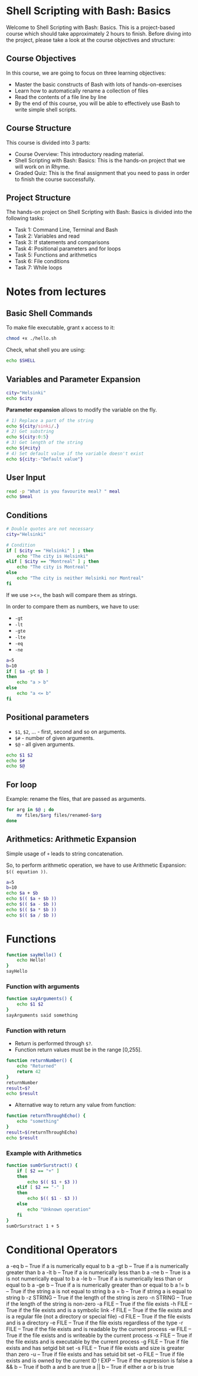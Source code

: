 # Shell Scripting with Bash: Basics

Welcome to Shell Scripting with Bash: Basics. This is a project-based course which should take approximately 2 hours to finish. Before diving into the project, please take a look at the course objectives and structure:

## Course Objectives

In this course, we are going to focus on three learning objectives:
- Master the basic constructs of Bash with lots of hands-on-exercises
- Learn how to automatically rename a collection of files
- Read the contents of a file line by line
- By the end of this course, you will be able to effectively use Bash to write simple shell scripts.

## Course Structure

This course is divided into 3 parts:
- Course Overview: This introductory reading material.
- Shell Scripting with Bash: Basics: This is the hands-on project that we will work on in Rhyme.
- Graded Quiz: This is the final assignment that you need to pass in order to finish the course successfully.

## Project Structure

The hands-on project on Shell Scripting with Bash: Basics is divided into the following tasks:
- Task 1: Command Line, Terminal and Bash
- Task 2: Variables and read
- Task 3: If statements and comparisons
- Task 4: Positional parameters and for loops
- Task 5: Functions and arithmetics
- Task 6: File conditions
- Task 7: While loops


# Notes from lectures

## Basic Shell Commands

To make file executable, grant x access to it:

```sh
chmod +x ./hello.sh
```

Check, what shell you are using:

```sh
echo $SHELL
```

## Variables and Parameter Expansion

```sh
city="Helsinki"
echo $city
```

**Parameter expansion** allows to modify the variable on the fly.

```sh
# 1) Replace a part of the string
echo ${city/sinki/.}
# 2) Get substring
echo ${city:0:5}
# 3) Get length of the string
echo ${#city}
# 4) Set default value if the variable doesn't exist
echo ${city:-"Default value"}
```

## User Input

```sh
read -p "What is you favourite meal? " meal
echo $meal
```


## Conditions

```sh
# Double quotes are not necessary
city="Helsinki"

# Condition
if [ $city == "Helsinki" ] ; then
    echo "The city is Helsinki"
elif [ $city == "Montreal" ] ; then
    echo "The city is Montreal"
else
    echo "The city is neither Helsinki nor Montreal"
fi
```

If we use ><=, the bash will compare them as strings.

In order to compare them as numbers, we have to use:
* `-gt`
* `-lt`
* `-gte`
* `-lte`
* `-eq`
* `-ne`

```sh
a=5
b=10
if [ $a -gt $b ]
then
    echo "a > b"
else
    echo "a <= b"
fi
```


## Positional parameters

- `$1`, `$2`, ... - first, second and so on arguments.
- `$#` - number of given arguments.
- `$@` - all given arguments.

```sh
echo $1 $2
echo $#
echo $@
```


## For loop

Example: rename the files, that are passed as arguments.

```sh
for arg in $@ ; do
    mv files/$arg files/renamed-$arg
done
```

## Arithmetics: Arithmetic Expansion

Simple usage of `+` leads to string concatenation.

So, to perform arithmetic operation, we have to use Arithmetic Expansion: `$(( equation ))`.

```sh
a=5
b=10
echo $a + $b
echo $(( $a + $b ))
echo $(( $a - $b ))
echo $(( $a * $b ))
echo $(( $a / $b ))
```


# Functions

```sh
function sayHello() {
    echo Hello!
}
sayHello
```

### Function with arguments

```sh
function sayArguments() {
    echo $1 $2
}
sayArguments said something
```

### Function with return

- Return is performed through `$?`.
- Function return values must be in the range [0,255].

```sh
function returnNumber() {
    echo "Returned"
    return 42
}
returnNumber
result=$?
echo $result
```

- Alternative way to return any value from function:

```sh
function returnThroughEcho() {
    echo "something"
}
result=$(returnThroughEcho)
echo $result
```

### Example with Arithmetics

```sh
function sumOrSurstract() {
    if [ $2 == "+" ]
    then
        echo $(( $1 + $3 ))
    elif [ $2 == "-" ]
    then
        echo $(( $1 - $3 ))
    else
        echo "Unknown operation"
    fi
}
sumOrSurstract 1 + 5
```











# Conditional Operators

a -eq b – True if a is numerically equal to b
a -gt b – True if a is numerically greater than b
a -lt b – True if a is numerically less than b
a -ne b – True is a is not numerically equal to b
a -le b – True if a is numerically less than or equal to b
a -ge b – True if a is numerically greater than or equal to b
a != b – True if the string a is not equal to string b
a = b – True if string a is equal to string b
-z STRING – True if the length of the string is zero
-n STRING – True if the length of the string is non-zero
-a FILE – True if the file exists
-h FILE – True if the file exists and is a symbolic link
-f FILE – True if the file exists and is a regular file (not a directory or special file)
-d FILE – True if the file exists and is a directory
-e FILE – True if the file exists regardless of the type
-r FILE – True if the file exists and is readable by the current process
-w FILE – True if the file exists and is writeable by the current process
-x FILE – True if the file exists and is executable by the current process
-g FILE – True if file exists and has setgid bit set
-s FILE – True if file exists and size is greater than zero
-u – True if file exists and has setuid bit set
-o FILE – True if file exists and is owned by the current ID
! EXP – True if the expression is false
a && b – True if both a and b are true
a || b – True if either a or b is true
